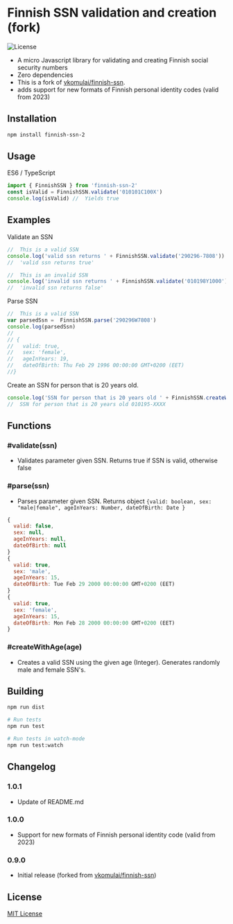# Finnish SSN validation and creation (fork)

 ![License](https://img.shields.io/npm/l/finnish-ssn.svg)

- A micro Javascript library for validating and creating Finnish social security numbers
- Zero dependencies
- This is a fork of [vkomulai/finnish-ssn](https://github.com/vkomulai/finnish-ssn).
- adds support for new formats of Finnish personal identity codes (valid from 2023)

## Installation

```sh
npm install finnish-ssn-2
```

## Usage

ES6 / TypeScript

```js
import { FinnishSSN } from 'finnish-ssn-2'
const isValid = FinnishSSN.validate('010101C100X')
console.log(isValid) //  Yields true
```

## Examples

Validate an SSN

```js
//  This is a valid SSN
console.log('valid ssn returns ' + FinnishSSN.validate('290296-7808'))
//  'valid ssn returns true'

//  This is an invalid SSN
console.log('invalid ssn returns ' + FinnishSSN.validate('010198Y1000'))
//  'invalid ssn returns false'
```

Parse SSN

```js
//  This is a valid SSN
var parsedSsn =  FinnishSSN.parse('290296W7808')
console.log(parsedSsn)
//
// {
//   valid: true,
//   sex: 'female',
//   ageInYears: 19,
//   dateOfBirth: Thu Feb 29 1996 00:00:00 GMT+0200 (EET)
//}
```

Create an SSN for person that is 20 years old.

```js
console.log('SSN for person that is 20 years old ' + FinnishSSN.createWithAge(20))
//  SSN for person that is 20 years old 010195-XXXX
```

## Functions

### #validate(ssn)

- Validates parameter given SSN. Returns true if SSN is valid, otherwise false

### #parse(ssn)

- Parses parameter given SSN. Returns object `{valid: boolean, sex: "male|female", ageInYears: Number, dateOfBirth: Date }`

```js
{
  valid: false,
  sex: null,
  ageInYears: null,
  dateOfBirth: null
}
{
  valid: true,
  sex: 'male',
  ageInYears: 15,
  dateOfBirth: Tue Feb 29 2000 00:00:00 GMT+0200 (EET)
}
{
  valid: true,
  sex: 'female',
  ageInYears: 15,
  dateOfBirth: Mon Feb 28 2000 00:00:00 GMT+0200 (EET)
}
```

### #createWithAge(age)

- Creates a valid SSN using the given age (Integer). Generates randomly male and female SSN's.

## Building

```sh
npm run dist

# Run tests
npm run test

# Run tests in watch-mode
npm run test:watch
```

## Changelog

### 1.0.1
- Update of README.md


### 1.0.0

- Support for new formats of Finnish personal identity code (valid from 2023)

### 0.9.0

- Initial release (forked from [vkomulai/finnish-ssn](https://github.com/vkomulai/finnish-ssn))

## License

[MIT License](LICENSE)
